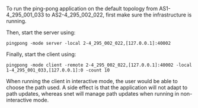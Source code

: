 To run the ping-pong application on the default topology from AS1-4_295_001_033 to AS2-4_295_002_022,
first make sure the infrastructure is running.

Then, start the server using:
```
pingpong -mode server -local 2-4_295_002_022,[127.0.0.1]:40002
```

Finally, start the client using:
```
pingpong -mode client -remote 2-4_295_002_022,[127.0.0.1]:40002 -local 1-4_295_001_033,[127.0.0.1]:0 -count 10
```

When running the client in interactive mode, the user would be able to choose
the path used. A side effect is that the application will not adapt to path
updates, whereas snet will manage path updates when running in non-interactive
mode.
